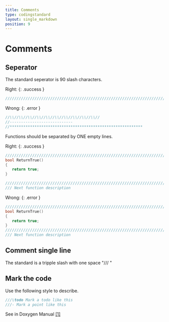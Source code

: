 ```yaml
---
title: Comments
type: codingstandard
layout: single_markdown
position: 9
---
```

# Comments

## Seperator

The standard seperator is 90 slash characters.

Right:
{: .success }

```cpp
//////////////////////////////////////////////////////////////////////////////////////////
```

Wrong:
{: .error }

```cpp
//\\//\\//\\//\\//\\//\\//\\//\\//\\//\\//
//----------------------------
//***********************************************************
```

Functions should be separated by ONE empty lines.

Right:
{: .success }

```cpp
//////////////////////////////////////////////////////////////////////////////////////////
bool ReturnTrue()
{
   return true;
}

//////////////////////////////////////////////////////////////////////////////////////////
/// Next function description
```

Wrong:
{: .error }

```cpp
///////////////////////////////////////////////////////////////////////////////////////////////////////////
bool ReturnTrue()
{
   return true;
}
/////////////////////////////////////////////////////////////////////////////////////////////////////////////////
/// Next function description
```

## Comment single line

The standard is a tripple slash with one space "/// "

## Mark the code

Use the following style to describe.

```cpp
///\todo Mark a todo like this
///- Mark a point like this
```

See in Doxygen Manual [[1]](http://www.stack.nl/~dimitri/doxygen/manual/commands.html#cmddefgroup)
